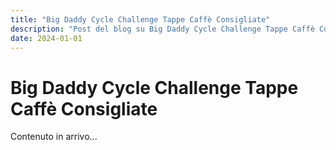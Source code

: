 ```yaml
---
title: "Big Daddy Cycle Challenge Tappe Caffè Consigliate"
description: "Post del blog su Big Daddy Cycle Challenge Tappe Caffè Consigliate"
date: 2024-01-01
---
```


# Big Daddy Cycle Challenge Tappe Caffè Consigliate

Contenuto in arrivo...
